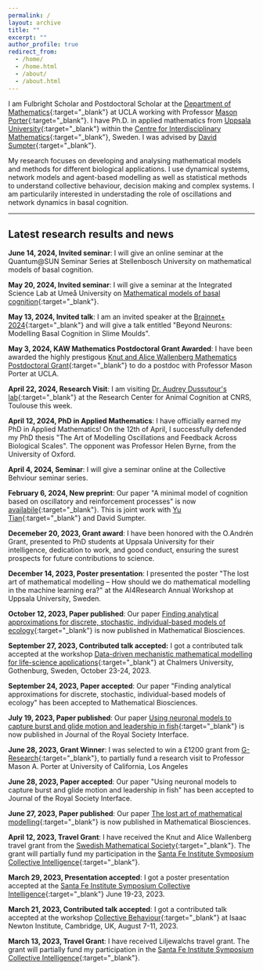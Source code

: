 ```yaml
---
permalink: /
layout: archive
title: ""
excerpt: ""
author_profile: true
redirect_from: 
  - /home/
  - /home.html
  - /about/
  - /about.html
---
```


I am Fulbright Scholar and Postdoctoral Scholar at the [Department of Mathematics](https://ww3.math.ucla.edu/){:target="_blank"} at UCLA working with Professor [Mason Porter](https://www.math.ucla.edu/~mason/){:target="_blank"}. I have Ph.D. in applied mathematics from [Uppsala University](https://www.uu.se/en){:target="_blank"} within the [Centre for Interdisciplinary Mathematics](https://www.math.uu.se/research/cim/){:target="_blank"}, Sweden. I was advised by
[David Sumpter](https://www.katalog.uu.se/profile/?id=N7-525){:target="_blank"}.


My research focuses on developing and analysing mathematical models and methods for different biological applications. I use dynamical systems, network models and agent-based modelling as well as statistical methods to understand collective behaviour, decision making and complex systems. I am particularily interested in understading the role of oscillations and network dynamics in basal cognition. 

---
## Latest research results and news

**June 14, 2024, Invited seminar**:  I will give an online seminar at the Quantum@SUN Seminar Series at Stellenbosch University on mathematical models of basal cognition.

**May 20, 2024, Invited seminar**: I will give a seminar at the Integrated Science Lab at Umeå University on [Mathematical models of basal cognition](https://icelab.se/event/icelab-seminar-mathematical-models-of-basal-cognition/){:target="_blank"}. 

**May 13, 2024, Invited talk**: I am an invited speaker at the [Brainnet+ 2024](https://brainnet2024.carrd.co/){:target="_blank"} and will give a talk entitled "Beyond Neurons: Modelling Basal Cognition in Slime Moulds". 

**May 3, 2024, KAW Mathematics Postdoctoral Grant Awarded**: I have been awarded the highly prestigous [Knut and Alice Wallenberg Mathematics Postdoctoral Grant](https://kaw.wallenberg.org/en/press/18-mathematicians-receive-research-funding){:target="_blank"} to do a postdoc with Professor Mason Porter at UCLA. 

**April 22, 2024, Research Visit**: I am visiting [Dr. Audrey Dussutour's lab](http://dussutou.free.fr/){:target="_blank"} at the Research Center for Animal Cognition at CNRS, Toulouse this week. 

**April 12, 2024, PhD in Applied Mathematics**: I have officially earned my PhD in Applied Mathematics! On the 12th of April, I successfully defended my PhD thesis "The Art of Modelling Oscillations and Feedback Across Biological Scales". The opponent was Professor Helen Byrne, from the University of Oxford.

**April 4, 2024, Seminar**: I will give a seminar online at the Collective Behviour seminar series. 

**February 6, 2024, New preprint**: Our paper "A minimal model of cognition based on oscillatory and reinforcement processes" is now [availabile](https://arxiv.org/abs/2402.02520){:target="_blank"}. This is joint work with [Yu Tian](https://ytian.netlify.app/){:target="_blank"} and David Sumpter.


**Decemeber 20, 2023, Grant award**: I have been honored with the O.Andrén Grant, presented to PhD students at Uppsala University for their intelligence, dedication to work, and good conduct, ensuring the surest prospects for future contributions to science.

**December 14, 2023, Poster presentation**: I presented the poster "The lost art of mathematical modelling – How should we do mathematical modelling in the machine learning era?" at the AI4Research Annual Workshop at Uppsala University, Sweden.

**October 12, 2023, Paper published**: Our paper [Finding analytical approximations for discrete, stochastic, individual-based models of ecology](https://www.sciencedirect.com/science/article/pii/S0025556423001244){:target="_blank"} is now published in Mathematical Biosciences. 

**September 27, 2023, Contributed talk accepted:** I got a contributed talk accepted at the workshop [Data-driven mechanistic mathematical modelling for life-science applications](https://www.chalmers.se/en/current/calendar/mv-data-driven-mechanistic-mathematical-modelling-for-life-science-applications/){:target="_blank"} at Chalmers University, Gothenburg, Sweden, October 23-24, 2023. 


**September 24, 2023, Paper accepted**: Our paper "Finding analytical approximations for discrete, stochastic, individual-based models of ecology" has been accepted to Mathematical Biosciences. 

**July 19, 2023, Paper published**: Our paper  [Using neuronal models to capture burst and glide motion and leadership in fish](https://royalsocietypublishing.org/doi/10.1098/rsif.2023.0212#d1e3152){:target="_blank"} is now published in Journal of the Royal Society Interface. 

**June 28, 2023, Grant Winner**: I was selected to win a £1200 grant from [G-Research](https://www.gresearch.com/blog/article/g-research-june-2023-grant-winners/){:target="_blank"}, to partially fund a research visit to Professor Mason A. Porter at University of California, Los Angeles

**June 28, 2023, Paper accepted**: Our paper "Using neuronal models to capture burst and glide motion and leadership in fish" has been accepted to Journal of the Royal Society Interface. 

**June 27, 2023, Paper published**: Our paper [The lost art of mathematical modelling](https://doi.org/10.1016/j.mbs.2023.109033){:target="_blank"} is now published in Mathematical Biosciences. 

**April 12, 2023, Travel Grant**: I have received the Knut and Alice Wallenberg travel grant from the [Swedish Mathematical Society](https://www.swe-math-soc.se/){:target="_blank"}. The grant will partially fund my participation in the [Santa Fe Institute Symposium Collective Intelligence](https://santafe.edu/info/collective-intelligence-2023/about){:target="_blank"}.

**March 29, 2023, Presentation accepted**: I got a poster presentation accepted at the  [Santa Fe Institute Symposium Collective Intelligence](https://santafe.edu/info/collective-intelligence-2023/about){:target="_blank"} June 19-23, 2023. 

**March 21, 2023, Contributed talk accepted**: I got a contributed talk accepted at the workshop [Collective Behaviour](https://www.newton.ac.uk/event/mmvw02/){:target="_blank"} at Isaac Newton Institute, Cambridge, UK, August 7-11, 2023. 

**March 13, 2023, Travel Grant**: I have received Liljewalchs travel grant. The grant will partially fund my participation in the [Santa Fe Institute Symposium Collective Intelligence](https://santafe.edu/info/collective-intelligence-2023/about){:target="_blank"}.

